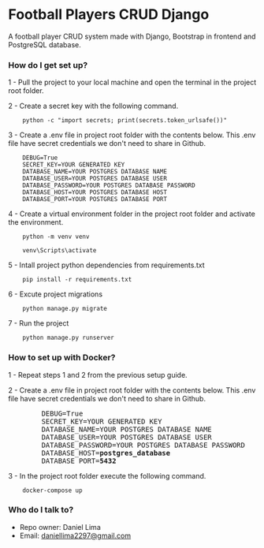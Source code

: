 # Football Players CRUD Django #

A football player CRUD system made with Django, Bootstrap in frontend and PostgreSQL database.

### How do I get set up? ###

1 - Pull the project to your local machine and open the terminal in the project root folder.</br>

2 - Create a secret key with the following command.

        python -c "import secrets; print(secrets.token_urlsafe())"
    
3 - Create a .env file in project root folder with the contents below. This .env file have secret credentials we don't need to share in Github.

        DEBUG=True
        SECRET_KEY=YOUR GENERATED KEY
        DATABASE_NAME=YOUR POSTGRES DATABASE NAME
        DATABASE_USER=YOUR POSTGRES DATABASE USER
        DATABASE_PASSWORD=YOUR POSTGRES DATABASE PASSWORD
        DATABASE_HOST=YOUR POSTGRES DATABASE HOST
        DATABASE_PORT=YOUR POSTGRES DATABASE PORT

4 - Create a virtual environment folder in the project root folder and activate the environment.

        python -m venv venv
    
        venv\Scripts\activate
    
5 - Intall project python dependencies from requirements.txt

        pip install -r requirements.txt
    
6 - Excute project migrations

        python manage.py migrate

7 - Run the project

        python manage.py runserver
        
### How to set up with Docker? ###

1 - Repeat steps 1 and 2 from the previous setup guide.</br>

2 - Create a .env file in project root folder with the contents below. This .env file have secret credentials we don't need to share in Github.
        
<pre>
        DEBUG=True
        SECRET_KEY=YOUR GENERATED KEY
        DATABASE_NAME=YOUR POSTGRES DATABASE NAME
        DATABASE_USER=YOUR POSTGRES DATABASE USER
        DATABASE_PASSWORD=YOUR POSTGRES DATABASE PASSWORD
        DATABASE_HOST=<b>postgres_database</b>
        DATABASE_PORT=<b>5432</b>
</pre>
        
 3 - In the project root folder execute the following command.
        
        docker-compose up

### Who do I talk to? ###

* Repo owner: Daniel Lima
* Email: daniellima2297@gmail.com
